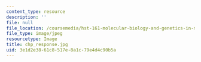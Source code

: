 ```yaml
---
content_type: resource
description: ''
file: null
file_location: /coursemedia/hst-161-molecular-biology-and-genetics-in-modern-medicine-fall-2007/3e1d2e3861c8517e8a1c79e4d4c90b5a_chp_response.jpg
file_type: image/jpeg
resourcetype: Image
title: chp_response.jpg
uid: 3e1d2e38-61c8-517e-8a1c-79e4d4c90b5a
---
```

